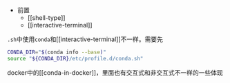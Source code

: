 - 前置
  - [[shell-type]]
  - [[interactive-terminal]]

`.sh`中使用`conda`和[[interactive-terminal]]不一样。需要先
```sh
CONDA_DIR="$(conda info --base)"
source "${CONDA_DIR}/etc/profile.d/conda.sh"
```
docker中的[[conda-in-docker]]，里面也有交互式和非交互式不一样的一些体现